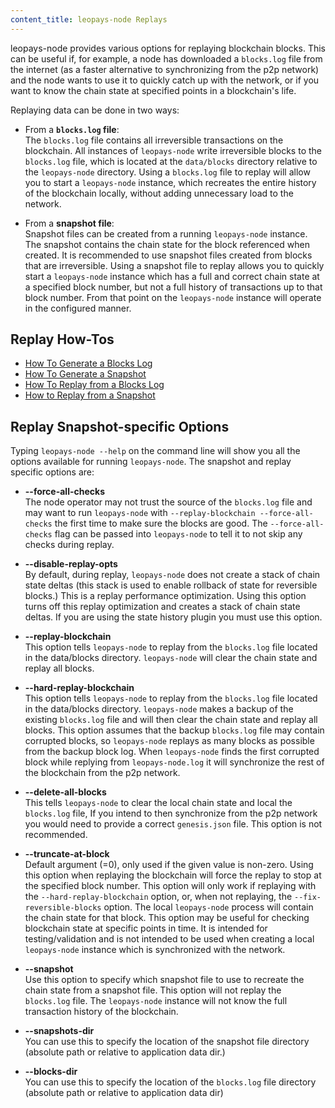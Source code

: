 ```yaml
---
content_title: leopays-node Replays
---
```


leopays-node provides various options for replaying blockchain blocks. This can be useful if, for example, a node has downloaded a `blocks.log` file from the internet (as a faster alternative to synchronizing from the p2p network) and the node wants to use it to quickly catch up with the network, or if you want to know the chain state at specified points in a blockchain's life.

Replaying data can be done in two ways:

- From a **`blocks.log` file**:  
The `blocks.log` file contains all irreversible transactions on the blockchain. All instances of `leopays-node` write irreversible blocks to the `blocks.log` file, which is located at the `data/blocks` directory relative to the `leopays-node` directory. Using a `blocks.log` file to replay will allow you to start a `leopays-node` instance, which recreates the entire history of the blockchain locally, without adding unnecessary load to the network.

- From a **snapshot file**:  
Snapshot files can be created from a running `leopays-node` instance. The snapshot contains the chain state for the block referenced when created. It is recommended to use snapshot files created from blocks that are irreversible. Using a snapshot file to replay allows you to quickly start a `leopays-node` instance which has a full and correct chain state at a specified block number, but not a full history of transactions up to that block number. From that point on the `leopays-node` instance will operate in the configured manner.

## Replay How-Tos

* [How To Generate a Blocks Log](how-to-generate-a-blocks.log.md)
* [How To Generate a Snapshot](how-to-generate-a-snapshot.md)
* [How To Replay from a Blocks Log](how-to-replay-from-a-blocks.log.md)
* [How to Replay from a Snapshot](how-to-replay-from-a-snapshot.md)

## Replay Snapshot-specific Options

Typing `leopays-node --help` on the command line will show you all the options available for running `leopays-node`. The snapshot and replay specific options are:

 - **--force-all-checks**  
The node operator may not trust the source of the `blocks.log` file and may want to run `leopays-node` with `--replay-blockchain --force-all-checks` the first time to make sure the blocks are good. The `--force-all-checks` flag can be passed into `leopays-node` to tell it to not skip any checks during replay.

 - **--disable-replay-opts**  
By default, during replay, `leopays-node` does not create a stack of chain state deltas (this stack is used to enable rollback of state for reversible blocks.) This is a replay performance optimization. Using this option turns off this replay optimization and creates a stack of chain state deltas. If you are using the state history plugin you must use this option.

 - **--replay-blockchain**  
This option tells `leopays-node` to replay from the `blocks.log` file located in the data/blocks directory. `leopays-node` will clear the chain state and replay all blocks.

 - **--hard-replay-blockchain**  
This option tells `leopays-node` to replay from the `blocks.log` file located in the data/blocks directory. `leopays-node` makes a backup of the existing `blocks.log` file and will then clear the chain state and replay all blocks. This option assumes that the backup `blocks.log` file may contain corrupted blocks, so `leopays-node` replays as many blocks as possible from the backup block log. When `leopays-node` finds the first corrupted block while replying from `leopays-node.log` it will synchronize the rest of the blockchain from the p2p network.

 - **--delete-all-blocks**  
This tells `leopays-node` to clear the local chain state and local the `blocks.log` file, If you intend to then synchronize from the p2p network you would need to provide a correct `genesis.json` file. This option is not recommended.

 - **--truncate-at-block**  
Default argument (=0), only used if the given value is non-zero.
Using this option when replaying the blockchain will force the replay to stop at the specified block number. This option will only work if replaying with the `--hard-replay-blockchain` option, or, when not replaying, the `--fix-reversible-blocks` option. The local `leopays-node` process will contain the chain state for that block. This option may be useful for checking blockchain state at specific points in time. It is intended for testing/validation and is not intended to be used when creating a local `leopays-node` instance which is synchronized with the network.  
 
 - **--snapshot**  
Use this option to specify which snapshot file to use to recreate the chain state from a snapshot file. This option will not replay the `blocks.log` file. The `leopays-node` instance will not know the full transaction history of the blockchain. 

 - **--snapshots-dir**  
You can use this to specify the location of the snapshot file directory  (absolute path or relative to application data dir.)

 - **--blocks-dir**  
You can use this to specify the location of the `blocks.log` file directory  (absolute path or relative to application data dir)
